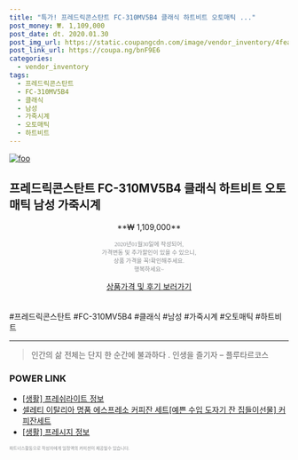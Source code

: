 ```yaml
--- 
title: "특가! 프레드릭콘스탄트 FC-310MV5B4 클래식 하트비트 오토매틱 ..." 
post_money: ₩. 1,109,000 
post_date: dt. 2020.01.30 
post_img_url: https://static.coupangcdn.com/image/vendor_inventory/4fea/36d3cb09f0ddeafc2529d492c0e6eb14655d5827cb8473a9ed76011edf13.jpg 
post_link_url: https://coupa.ng/bnF9E6 
categories: 
  - vendor_inventory 
tags: 
  - 프레드릭콘스탄트 
  - FC-310MV5B4 
  - 클래식 
  - 남성 
  - 가죽시계 
  - 오토매틱 
  - 하트비트 
--- 
```

[![foo](https://static.coupangcdn.com/image/vendor_inventory/4fea/36d3cb09f0ddeafc2529d492c0e6eb14655d5827cb8473a9ed76011edf13.jpg)](https://coupa.ng/bnF9E6) 

## 프레드릭콘스탄트 FC-310MV5B4 클래식 하트비트 오토매틱 남성 가죽시계 
<p style="text-align: center;">**₩ 1,109,000**</p> 
<p style="text-align: center;"><span style="color: #898c8f; font-family: Georgia,Times,serif; font-size: 0.75em;">2020년01월30일에 작성되어, <br>가격변동 및 추가할인이 있을 수 있으니,<br> 상품 가격을 꼭!확인해주세요.<br>행복하세요~</span> 
</p>	 
<div markdown="0" style="text-align: center;"><a href="https://coupa.ng/bnF9E6" class="btn btn--success">상품가격 및 후기 보러가기</a></div> 
<br><br> 
  #프레드릭콘스탄트 #FC-310MV5B4 #클래식 #남성 #가죽시계 #오토매틱 #하트비트 
<hr> 

> 인간의 삶 전체는 단지 한 순간에 불과하다 . 인생을 즐기자 – 플루타르코스 


### POWER LINK

* <a href="https://blog.naver.com/santokki14/221767254596" target="_blank"> [생활] 프레쉬라이트 정보 </a>
* <a href="https://blog.naver.com/fasyy4321/221781541847" target="_blank">셀레티 이탈리아 명품 에스프레소 커피잔 세트[예쁜 수입 도자기 잔 집들이선물] 커피잔세트</a>
* <a href="https://blog.naver.com/fasyy4321/221762652361" target="_blank"> [생활] 프레시지 정보 </a>

<span style="color: #898c8f; font-family: Georgia,Times,serif; font-size: 0.55em;">파트너스활동으로 작성자에게 일정액의 커미션이 제공될수 있습니다.</span> 
